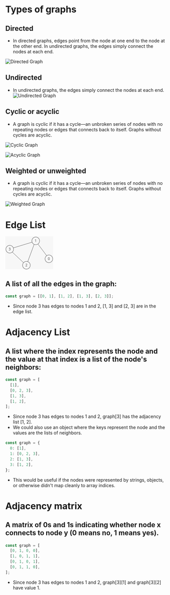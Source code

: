 # Types of graphs

## Directed
- In directed graphs, edges point from the node at one end to the node at the other end. In undirected graphs, the edges simply connect the nodes at each end. 

![Directed Graph](./images/graphs/directed_graph.bmp "A Directed Graph")

## Undirected
- In undirected graphs, the edges simply connect the nodes at each end.
![Undirected Graph](./images/graphs/undirected_graph.bmp "An Undirected Graph")

## Cyclic or acyclic
- A graph is cyclic if it has a cycle—an unbroken series of nodes with no repeating nodes or edges that connects back to itself. Graphs without cycles are acyclic. 

![Cyclic Graph](./images/graphs/cyclic_graph.bmp "A Cyclic Graph")

![Acyclic Graph](./images/graphs/acyclic_graph.bmp "An Acyclic Graph")

## Weighted or unweighted 
- A graph is cyclic if it has a cycle—an unbroken series of nodes with no repeating nodes or edges that connects back to itself. Graphs without cycles are acyclic. 

![Weighted Graph](./images/graphs/weighted_graph.bmp "A weighted Graph")

# Edge List
![Example Graph](./images/graphs/graph_example.png)
## A list of all the edges in the graph: 
```js
const graph = [[0, 1], [1, 2], [1, 3], [2, 3]];
```
- Since node 3 has edges to nodes 1 and 2, [1, 3] and [2, 3] are in the edge list. 
# Adjacency List
## A list where the index represents the node and the value at that index is a list of the node's neighbors:  
```js
const graph = [
  [1],
  [0, 2, 3],
  [1, 3],
  [1, 2],
];
```
- Since node 3 has edges to nodes 1 and 2, graph[3] has the adjacency list [1, 2].
- We could also use an object where the keys represent the node and the values are the lists of neighbors. 
```js 
const graph = {
  0: [1],
  1: [0, 2, 3],
  2: [1, 3],
  3: [1, 2],
};
```
- This would be useful if the nodes were represented by strings, objects, or otherwise didn't map cleanly to array indices. 

# Adjacency matrix 
## A matrix of 0s and 1s indicating whether node x connects to node y (0 means no, 1 means yes).   
```js
const graph = [
  [0, 1, 0, 0],
  [1, 0, 1, 1],
  [0, 1, 0, 1],
  [0, 1, 1, 0],
];
```
- Since node 3 has edges to nodes 1 and 2, graph[3][1] and graph[3][2] have value 1. 
